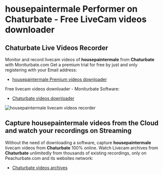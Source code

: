 # housepaintermale Performer on Chaturbate - Free LiveCam videos downloader

## Chaturbate Live Videos Recorder

Monitor and record livecam videos of **housepaintermale** from **Chaturbate** with Moniturbate.com
Get a premium trial for free by just and only registering with your Email address:
* [housepaintermale Premium videos downloader](https://moniturbate.com/request-demo-licence-key.html)

Free livecam videos downloader - Moniturbate Software:
* [Chaturbate videos downloader](https://moniturbate.com/moniturbate-download-software.html)

![housepaintermale livecam videos recorder](https://peachurnet.com/templates/moniturbate-software.png)


## Capture housepaintermale videos from the Cloud and watch your recordings on Streaming

Without the need of downloading a software, capture **housepaintermale** livecam videos from **Chaturbate** 100% online.
Watch Livecam archives from **Chaturbate** unlimitedly from thousands of existing recordings, only on Peachurbate.com and its websites network:
* [Chaturbate videos archives](https://peachurnet.com/)